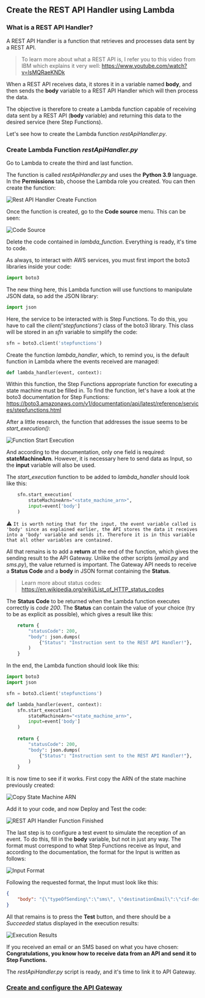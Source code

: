 ## Create the REST API Handler using Lambda

### What is a REST API Handler?

A REST API Handler is a function that retrieves and processes data sent by a REST API.

> To learn more about what a REST API is, I refer you to this video from IBM which explains it very well: https://www.youtube.com/watch?v=lsMQRaeKNDk

When a REST API receives data, it stores it in a variable named **body**, and then sends the **body** variable to a REST API Handler which will then process the data.

The objective is therefore to create a Lambda function capable of receiving data sent by a REST API (**body** variable) and returning this data to the desired service (here Step Functions).

Let's see how to create the Lambda function *restApiHandler.py*.

### Create Lambda Function *restApiHandler.py*

Go to Lambda to create the third and last function.

The function is called *restApiHandler.py* and uses the **Python 3.9** language. In the **Permissions** tab, choose the Lambda role you created. You can then create the function:

![Rest API Handler Create Function](images/create-api-function.png ':size=900')

Once the function is created, go to the **Code source** menu. This can be seen:

![Code Source](images/code-source.png ':size=900')

Delete the code contained in *lambda_function*. Everything is ready, it's time to code.

As always, to interact with AWS services, you must first import the boto3 libraries inside your code:

``` py
import boto3
```

The new thing here, this Lambda function will use functions to manipulate JSON data, so add the JSON library:

``` py
import json
```

Here, the service to be interacted with is Step Functions. To do this, you have to call the *client('stepfunctions')* class of the boto3 library. This class will be stored in an *sfn* variable to simplify the code:

``` py
sfn = boto3.client('stepfunctions')
```

Create the function *lambda_handler*, which, to remind you, is the default function in Lambda where the events received are managed:

``` py
def lambda_handler(event, context):
```

Within this function, the Step Functions appropriate function for executing a state machine must be filled in. To find the function, let's have a look at the boto3 documentation for Step Functions: https://boto3.amazonaws.com/v1/documentation/api/latest/reference/services/stepfunctions.html

After a little research, the function that addresses the issue seems to be *start_execution()*:

![Function Start Execution](images/function-start-execution.png ':size=600')

And according to the documentation, only one field is required: **stateMachineArn**. However, it is necessary here to send data as Input, so the **input** variable will also be used.

The *start_execution* function to be added to *lambda_handler* should look like this:

``` py
    sfn.start_execution(
        stateMachineArn="<state_machine_arn>",
        input=event['body']
    )
```

:warning: `It is worth noting that for the input, the event variable called is 'body' since as explained earlier, the API stores the data it receives into a 'body' variable and sends it. Therefore it is in this variable that all other variables are contained.`

All that remains is to add a **return** at the end of the function, which gives the sending result to the API Gateway. Unlike the other scripts (*email.py* and *sms.py*), the value returned is important. The Gateway API needs to receive a **Status Code** and a **body** in JSON format containing the **Status**.

> Learn more about status codes: https://en.wikipedia.org/wiki/List_of_HTTP_status_codes

The **Status Code** to be returned when the Lambda function executes correctly is *code 200*. The **Status** can contain the value of your choice (try to be as explicit as possible), which gives a result like this:

``` py
    return {
        "statusCode": 200,
        "body": json.dumps(
            {"Status": "Instruction sent to the REST API Handler!"},
        )
    }
```

In the end, the Lambda function should look like this:

``` py
import boto3
import json

sfn = boto3.client('stepfunctions')

def lambda_handler(event, context):
    sfn.start_execution(
        stateMachineArn="<state_machine_arn>",
        input=event['body']
    )
    
    return {
        "statusCode": 200,
        "body": json.dumps(
            {"Status": "Instruction sent to the REST API Handler!"},
        )
    }
```

It is now time to see if it works. First copy the ARN of the state machine previously created:

![Copy State Machine ARN](images/copy-state-machine-arn.png ':size=600')

Add it to your code, and now Deploy and Test the code:

![REST API Handler Function Finished](images/api-function-finished.png ':size=900')

The last step is to configure a test event to simulate the reception of an event. To do this, fill in the **body** variable, but not in just any way. 
The format must correspond to what Step Functions receive as Input, and according to the documentation, the format for the Input is written as follows:

![Input Format](images/input-format.png ':size=600')

Following the requested format, the Input must look like this:

``` json
{
    "body": "{\"typeOfSending\":\"sms\", \"destinationEmail\":\"cif-destination@yopmail.com\", \"phoneNumber\":\"+33678901234\", \"message\":\"Sent from REST API Handler\"}"
}
```

All that remains is to press the **Test** button, and there should be a *Succeeded* status displayed in the execution results:

![Execution Results](images/execution-results.png ':size=900')

If you received an email or an SMS based on what you have chosen: **Congratulations, you know how to receive data from an API and send it to Step Functions.**

The *restApiHandler.py* script is ready, and it's time to link it to API Gateway.

### [Create and configure the API Gateway](/projects/project-2/part-8/README.md)